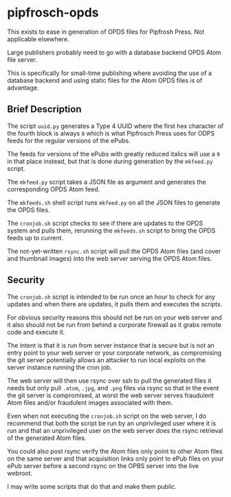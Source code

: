 pipfrosch-opds
==============
This exists to ease in generation of OPDS files for Pipfrosh Press. Not
applicable elsewhere.

Large publishers probably need to go with a database backend OPDS Atom file
server.

This is specifically for small-time publishing where avoiding the use of a
database backend and using static files for the Atom OPDS files is of
advantage.

Brief Description
-----------------

The script `uuid.py` generates a Type 4 UUID where the first hex character of
the fourth block is always `8` which is what Pipfrosch Press uses for ODPS
feeds for the regular versions of the ePubs.

The feeds for versions of the ePubs with greatly reduced italics will use a
`9` in that place instead, but that is done during generation by the `mkfeed.py`
script.

The `mkfeed.py` script takes a JSON file as argument and generates the
corresponding OPDS Atom feed.

The `mkfeeds.sh` shell script runs `mkfeed.py` on all the JSON files to generate
the OPDS files.

The `cronjob.sh` script checks to see if there are updates to the OPDS system
and pulls them, rerunning the `mkfeeds.sh` script to bring the OPDS feeds up to
current.

The not-yet-written `rsync.sh` script will pull the OPDS Atom files (and cover
and thumbnail images) into the web server serving the OPDS Atom files.

Security
--------

The `cronjob.sh` script is intended to be run once an hour to check for any
updates and when there are updates, it pulls them and executes the scripts.

For obvious security reasons this should not be run on your web server and it
also should not be run from behind a corporate firewall as it grabs remote code
and execute it.

The intent is that it is run from server instance that is secure but is not an
entry point to your web server or your corporate network, as compromising the
git server potentially allows an attacker to run local exploits on the server
instance running the cron job.

The web server will then use rsync over ssh to pull the generated files it needs
but only pull `.atom`, `.jpg`, and `.png` files via rsync so that in the event
the git server is compromised, at worst the web server serves fraudulent Atom
files and/or fraudulent images associated with them.

Even when not executing the `cronjob.sh` script on the web server, I do
recommend that both the script be run by an unprivileged user where it is run
and that an unprivileged user on the web server does the rsync retrieval of the
generated Atom files.

You could also post rsync verify the Atom files only point to other Atom files
on the same server and that acquisition links only point to ePub files on your
ePub server before a second rsync on the OPBS server into the live webroot.

I may write some scripts that do that and make them public.